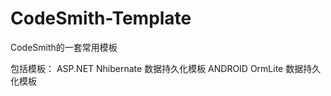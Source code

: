 CodeSmith-Template
==================

CodeSmith的一套常用模板

包括模板：
    ASP.NET Nhibernate 数据持久化模板
    ANDROID OrmLite 数据持久化模板
